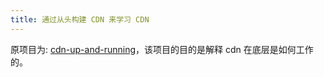 ```yaml
---
title: 通过从头构建 CDN 来学习 CDN
---
```


原项目为: [cdn-up-and-running](https://github.com/leandromoreira/cdn-up-and-running)，该项目的目的是解释 cdn 在底层是如何工作的。

<!-- TODO -->